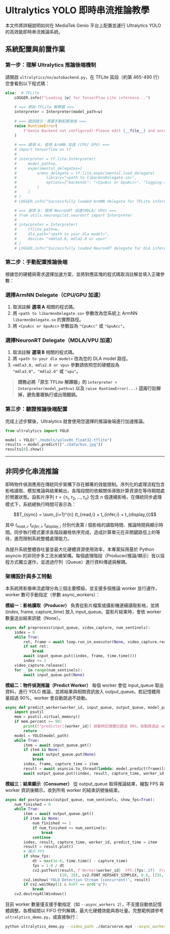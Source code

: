 
# Ultralytics YOLO 即時串流推論教學

本文件將詳細說明如何在 MediaTek Genio 平台上配置並運行 Ultralytics YOLO 的高效能即時串流推論系統。


## 系統配置與前置作業

### 第一步：理解 Ultralytics 推論後端機制

請開啟 `ultralytics/nn/autobackend.py`，在 TFLite 區段（約第 465-490 行）您會看到以下程式碼：

```python
else:  # TFLite
    LOGGER.info(f"Loading {w} for TensorFlow Lite inference...")
    
    # === 原始 TFLite 解釋器 ===
    interpreter = Interpreter(model_path=w)
    
    # === 錯誤提示：需要手動配置後端 ===
    raise RuntimeError(
        f"Genio Backend not configured! Please edit {__file__} and uncomment one of the backend options above. Please see the tutorial at docs/ultralytics_streaming_tutorial.md for detailed instructions."
    )
    
    # === 選項 A: 使用 ArmNN 加速 (CPU/ GPU) ===
    # import tensorflow as tf
    #
    # interpreter = tf.lite.Interpreter(
    #     model_path=w,
    #     experimental_delegates=[
    #         armnn_delegate = tf.lite.experimental.load_delegate(
    #             library="<path to libarmnnDelegate.so>",
    #             options={"backends": "<CpuAcc or GpuAcc>", "logging-severity": "fatal"}
    #         )
    #     ]
    # )
    # LOGGER.info("Successfully loaded ArmNN delegate for TFLite inference")

    # === 選項 B: 使用 NeuronRT 加速(MDLA/ VPU) ===
    # from utils.neuronpilot.neuronrt import Interpreter
    # 
    # interpreter = Interpreter(
    #     tflite_path=w, 
    #     dla_path="<path to your dla model>",       
    #     device= "<mdla3.0, mdla2.0 or vpu>"
    # )
    # LOGGER.info("Successfully loaded NeuronRT delegate for DLA inference")
```



### 第二步：手動配置推論後端

根據您的硬體與需求選擇加速方案，並將對應區塊的程式碼取消註解並填入正確參數：

### 選擇ArmNN Delegate（CPU/GPU 加速）

1. 取消註解 **選項 A** 相關的程式碼。
2. 將 `<path to libarmnnDelegate.so>` 參數改為您系統上 ArmNN `libarmnnDelegate.so` 的實際路徑。
3. 將 `<CpuAcc or GpuAcc>` 參數設為 `"CpuAcc"` 或 `"GpuAcc"`。

### 選擇NeuronRT Delegate（MDLA/VPU 加速）

1. 取消註解 **選項 B** 相關的程式碼。
2. 將 `<path to your dla model>` 改為您的 DLA model 路徑。
3. `<mdla3.0, mdla2.0 or vpu>` 參數請依照您的硬體設為 `"mdla3.0"`、`"mdla2.0"` 或 `"vpu"`。

> **請務必將「原生 TFLite 解譯器」的 `interpreter = Interpreter(model_path=w)` 以及 `raise RuntimeError(...)` 這兩行註解掉，避免重複執行或出現錯誤。**


### 第三步：驗證推論後端配置

完成上述步驟後，Ultralytics 就會使用您選擇的推論後端進行加速推論。

```python
from ultralytics import YOLO

model = YOLO("./models/yolov8n_float32.tflite")
results = model.predict(["./data/bus.jpg"])
results[0].show()
```

---

## 非同步化串流推論


即時物件偵測應用在傳統同步架構下存在顯著的效能限制。序列化的處理流程包含影格讀取、模型推論與結果輸出，各階段間的依賴關係導致計算資源在等待期間處於閒置狀態。設影片序列 $\tau = \{\tau_1, \tau_2, ..., \tau_n\}$ 包含 $n$ 個連續影格，在傳統同步處理模式下，系統總執行時間可表示為：

$$T_{sync} = \sum_{i=1}^{n} (t_{read,i} + t_{infer,i} + t_{display,i})$$

其中 $t_{read,i}$, $t_{infer,i}$, $t_{display,i}$ 分別代表第 $i$ 個影格的讀取時間、推論時間與顯示時間。同步執行模式要求各階段嚴格依序完成，造成計算單元在非關鍵路徑上的等待，進而限制系統整體處理能力。

為提升系統整體吞吐量並最大化硬體資源使用效率，本專案採用基於 Python asyncio 的非同步多工流水線架構。每個處理階段（Producer/推論/顯示）皆以協程方式獨立運作，並透過佇列（Queue）進行資料傳遞與解耦。

### 架構設計與多工特點

本系統將影像串流處理分為三個主要模組，並支援多個推論 worker 並行運作，worker 數可手動指定（參數 async_workers）：

**模組一：影格讀取（Producer）**
負責從影片檔案或攝影機連續讀取影格，並將 (index, frame, capture_time) 放入 input_queue。當影片結束時，會依 worker 數量送出結束訊號（None）。

```python
async def preprocess(input_queue, video_capture, num_sentinels):
    index = 0
    while True:
        ret, frame = await loop.run_in_executor(None, video_capture.read)
        if not ret:
            break
        await input_queue.put((index, frame, time.time()))
        index += 1
    video_capture.release()
    for _ in range(num_sentinels):
        await input_queue.put(None)
```

**模組二：物件偵測推論（Predict Worker）**
每個 worker 會從 input_queue 取出資料，進行 YOLO 推論，並將結果與相關資訊放入 output_queue。若記憶體用量超過 90%，worker 會自動跳過不啟動。

```python
async def predict_worker(worker_id, input_queue, output_queue, model_path):
    import psutil
    mem = psutil.virtual_memory()
    if mem.percent >= 90:
        print(f"predictor[{worker_id}] 啟動時記憶體已超過 90%，自動跳過此 worker。")
        return
    model = YOLO(model_path)
    while True:
        item = await input_queue.get()
        if item is None:
            await output_queue.put(None)
            break
        index, frame, capture_time = item
        result = await asyncio.to_thread(lambda: model.predict(frame)[0])
        await output_queue.put((index, result, capture_time, worker_id, time.time()))
```

**模組三：結果顯示（Consumer）**
從 output_queue 取得推論結果，繪製 FPS 與 worker 資訊後顯示。收到所有 worker 的結束訊號後結束。

```python
async def postprocess(output_queue, num_sentinels, show_fps=True):
    num_finished = 0
    while True:
        item = await output_queue.get()
        if item is None:
            num_finished += 1
            if num_finished >= num_sentinels:
                break
            continue
        index, result, capture_time, worker_id, predict_time = item
        result = result.plot()
        # 顯示 FPS
        if show_fps:
            dt = max(1e-6, time.time() - capture_time)
            fps = 1.0 / dt
            cv2.putText(result, f'Worker{worker_id}  FPS:{fps:.1f}  Frame:{index}',
                        (10, 28), cv2.FONT_HERSHEY_SIMPLEX, 0.8, (255, 255, 255), 2)
        cv2.imshow('YOLO Detection Stream (concurrent)', result)
        if cv2.waitKey(1) & 0xFF == ord('q'):
            break
    cv2.destroyAllWindows()
```

目前 worker 數量僅支援手動指定（如 `--async_workers 2`），不支援自動依記憶體調整。各模組間以 FIFO 佇列解耦，最大化硬體效能與吞吐量。完整範例請參考 `ultralytics_demo.py`，或直接執行：

```bash
python ultralytics_demo.py --video_path ./data/serve.mp4 --async_workers 30
```